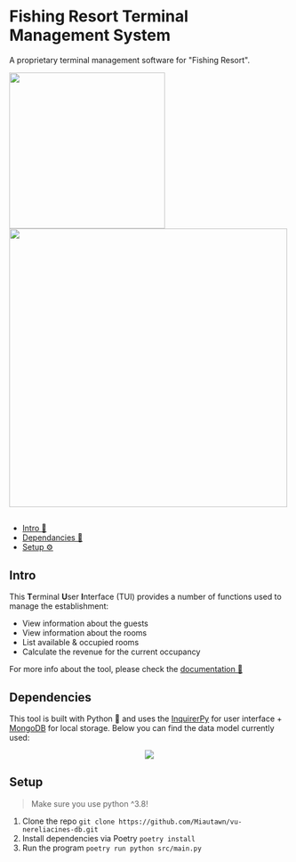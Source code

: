# Fishing Resort Terminal Management System

A proprietary terminal management software for "Fishing Resort".
<p float="left">
  <img src="https://github.com/Miautawn/vu-system-quality-project/assets/24988290/d19b78e1-61a3-4274-a9e2-46160a3271eb" width="280" />
  <img src="https://github.com/Miautawn/vu-system-quality-project/assets/24988290/702bcfec-7c13-4c68-9f3a-ed6feeeb44c9" width="500" /> 
</p>

## 
* [Intro 📑](#intro)
* [Dependancies 📌](#dependancies)
* [Setup ⚙️](#setup)

## Intro
This **T**erminal **U**ser **I**nterface (TUI) provides a number of functions used to manage the establishment:
* View information about the guests
* View information about the rooms
* List available & occupied rooms
* Calculate the revenue for the current occupancy

For more info about the tool, please check the [documentation 📖](https://fishing-resort.atlassian.net/wiki/home)

## Dependencies
This tool is built with Python 🐍 and uses the [InquirerPy](https://inquirerpy.readthedocs.io/en/latest/) for user interface + [MongoDB](https://www.mongodb.com/) for local storage.
Below you can find the data model currently used:
<p align="center">
  <img src="https://user-images.githubusercontent.com/24988290/197361836-3d10a1be-0fcb-4c90-a73a-32b837730849.png">
</p>

## Setup
> Make sure you use python ^3.8!

1. Clone the repo `git clone https://github.com/Miautawn/vu-nereliacines-db.git`
3. Install dependencies via Poetry `poetry install`
4. Run the program `poetry run python src/main.py`
